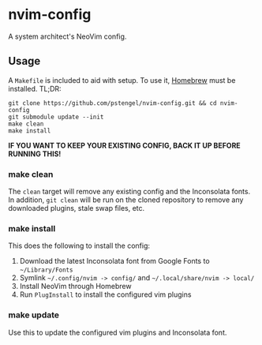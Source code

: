 # nvim-config

A system architect's NeoVim config.

## Usage

A `Makefile` is included to aid with setup. To use it,
[Homebrew](https://brew.sh) must be installed. TL;DR:

    git clone https://github.com/pstengel/nvim-config.git && cd nvim-config
    git submodule update --init
    make clean
    make install

**IF YOU WANT TO KEEP YOUR EXISTING CONFIG, BACK IT UP BEFORE RUNNING THIS!**

### make clean

The `clean` target will remove any existing config and the Inconsolata fonts.
In addition, `git clean` will be run on the cloned repository to remove any
downloaded plugins, stale swap files, etc.

### make install

This does the following to install the config:

1. Download the latest Inconsolata font from Google Fonts to `~/Library/Fonts`
2. Symlink `~/.config/nvim -> config/` and `~/.local/share/nvim -> local/`
3. Install NeoVim through Homebrew
4. Run `PlugInstall` to install the configured vim plugins

### make update

Use this to update the configured vim plugins and Inconsolata font.
